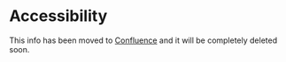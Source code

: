 Accessibility
=============

This info has been moved to [Confluence](https://eventbrite.atlassian.net/wiki/spaces/AC/pages/292554133/Web+frontend+accessibility) and it will be completely deleted soon.
